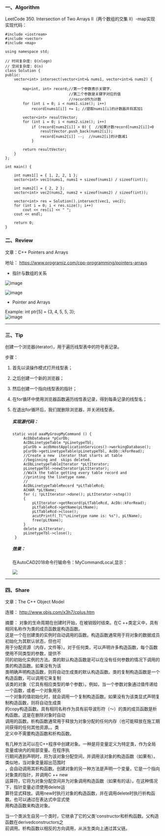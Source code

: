 ### 一、Algorithm

 LeetCode 350. Intersection of Two Arrays II（两个数组的交集 II）-map实现
实现代码：

```
#include <iostream>
#include <vector>
#include <map>
 
using namespace std;
 
// 时间复杂度: O(nlogn)
// 空间复杂度: O(n)
class Solution {
public:
	vector<int> intersect(vector<int>& nums1, vector<int>& nums2) {
 
		map<int, int> record;//第一个参数表示关键字，
							 //第二个参数是关键字对应的值
		                     //record作为计数
		for (int i = 0; i < nums1.size(); i++)
			record[nums1[i]] += 1; //提取nums1[i]的计数器并将其加1
 
		vector<int> resultVector;
		for (int i = 0; i < nums2.size(); i++)
			if (record[nums2[i]] > 0) {  //如果计数record[nums2[i]]>0
				resultVector.push_back(nums2[i]);
				record[nums2[i]] --;  //nums2[i]的计数减1
			}
 
 		return resultVector;
	}
};
 
int main() {
 
	int nums1[] = { 1, 2, 2, 1 };
	vector<int> vec1(nums1, nums1 + sizeof(nums1) / sizeof(int));
 
	int nums2[] = { 2, 2 };
	vector<int> vec2(nums2, nums2 + sizeof(nums2) / sizeof(int));
 
	vector<int> res = Solution().intersect(vec1, vec2);
	for (int i = 0; i < res.size(); i++)
		cout << res[i] << " ";
	cout << endl;
 
 	return 0;
}

```

### 二、Review

文章：C++ Pointers and Arrays

地址：
https://www.programiz.com/cpp-programming/pointers-arrays

- 指针与数组的关系

![image](http://phm0s481g.bkt.clouddn.com/18-11-12/99131875.jpg)

![image](http://phm0s481g.bkt.clouddn.com/18-11-12/6048575.jpg)

- Pointer and Arrays

Example:
int ptr[5] = {3, 4, 5, 5, 3};
​    
![image](http://phm0s481g.bkt.clouddn.com/18-11-12/3534958.jpg)

------

### 三、Tip

创建一个浏览器(iterator)，用于遍历线型表中的符号表记录。

步骤：

1. 首先以读操作模式打开线型表；

2. 之后创建一个新的浏览器；

3. 然后创建一个指向线型表的指针；

4. 在for循环中使用浏览器函数遍历线性表记录，得到每条记录的线型名；

5. 在退出for循环后，我们就删除浏览器，并关闭线型表。

   ##### 实现源代码：

   ```
   static void aaaMyGroupMyCommand () {
   		AcDbDatabase *pCurDb;
   		AcDbLinetypeTable *pLinetypeTbl;
   		pCurDb = acdbHostApplicationServices()->workingDatabase();
   		pCurDb->getLinetypeTable(pLinetypeTbl, AcDb::kForRead);
   		//Create a new  iterator that starts at table 
   		//beginning and  skips deleted.
   		AcDbLinetypeTableIterator *pLtIterator;
   		pLinetypeTbl->newIterator(pLtIterator);
   		//Walk the table getting every table record and
   		//printing the linetype name.
   		//
   		AcDbLinetypeTableRecord *pLtTableRcd;
   		ACHAR *pLtName;
   		for (; !pLtIterator->done(); pLtIterator->step())
   		{
   			pLtIterator->getRecord(pLtTableRcd, AcDb::kForRead);
   			pLtTableRcd->getName(pLtName);
   			pLtTableRcd->close();
   			acutPrintf(_T("\nLinetype name is: %s"), pLtName);
   			free(pLtName);
   		}
   		delete pLtIterator;
   		pLinetypeTbl->close();
   	}
   ```

   ##### 效果：

   在AutoCAD2018命令行输命令：MyCommandLocal,显示：

   ![](https://ws1.sinaimg.cn/large/005SvaFtgy1fwxzarreuej30jf06at8w.jpg)

------

### 四、Share

文章：The C++ Object Model

连接：
http://www.objs.com/x3h7/cplus.htm

摘要：
  对象的生命周期在创建时开始，在被销毁时结束。在C ++类定义中，具有相同名称作为类的成员函数是构造函数。<br>
  这是一个在创建类的实例时自动调用的函数。构造函数通常用于将对象的数据成员初始化为其默认状态，但也可<br>
  用于分配资源（内存，文件等）。对于任何类，可以声明许多构造函数，每个函数使用不同类型的参数，提供不<br>
  同的初始化实例的方法。类的默认构造函数是可以在没有任何参数的情况下调用的类的构造函数。如果没有为该<br>
  类明确声明构造函数，则将自动生成类的默认构造函数。类的复制构造函数是一个构造函数，可以调用它来复制<br>
  该类的对象（它具有相应类型的单个参数）。例如，当一个参数对象通过值传递给一个函数，或者一个对象用另<br>
  一个对象的值初始化时，就会调用一个复制构造函数。如果没有为该类显式声明复制构造函数，则将自动生成类<br>
  的copy构造函数。具有相同名称作为具有前导波形符（〜）的类的成员函数是析构函数。这是在删除对象时自动<br>
  调用的函数。析构函数通常用于释放为对象分配的任何内存（也可能释放在施工期间获得的任何其他资源。。类<br>
  定义中不需要构造函数和析构函数。<br>

  有几种方法可以在C++程序中创建对象。一种是将变量定义为特定类，作为全局变量或块内的局部变量。在程序执<br>
  行期间遇到声明时，将为该对象分配空间，并调用该对象的构造函数（如果有）。类似地，当对象变量超出范围时<br>
  ，会自动调用其析构函数。创建对象的另一种方法是声明一个变量，它是一个指向对象类的指针，并调用C ++ new<br>
  运算符，它将为对象分配空间并为对象调用构造函数（如果有的话）。在这种情况下，指针变量必须使用delete运<br>
  算符显式释放。调用new时执行对象的构造函数，并在调用delete时执行析构函数。也可以通过在表达式中显式使<br>
  用构造函数来构造对象。<br>

  当一个类派生自另一个类时，它继承了它的父类'constructor和析构函数。父构造函数在derivedconstructors之<br>
  前调用。析构函数以相反的方向调用，从派生类向上通过其父链。<br>
